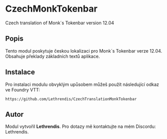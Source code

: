 
# CzechMonkTokenbar

Czech translation of Monk´s Tokenbar version 12.04

## Popis
Tento modul poskytuje českou lokalizaci pro Monk´s Tokenbar verze 12.04. Obsahuje překlady základních textů aplikace.

## Instalace
Pro instalaci modulu obvyklým upůsobem můžeš použít následující odkaz ve Foundry VTT:

```
https://github.com/Lethrendis/CzechTranslationMonkTokenbar
```

## Autor
Modul vytvořil **Lethrendis**. Pro dotazy mě kontaktujte na mém Discordu: Lethrendis.
